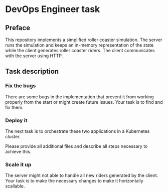# DevOps Engineer task

## Preface

This repository implements a simplified roller coaster simulation.
The server runs the simulation and keeps an in-memory representation of the state while the client generates roller coaster riders.
The client communicates with the server using HTTP.



## Task description

### Fix the bugs

There are some bugs in the implementation that prevent it from working properly from the start or might create future issues. Your task is to find and fix them.

### Deploy it

The next task is to orchestrate these two applications in a Kubernetes cluster.

Please provide all additional files and describe all steps necessary to achieve this.

### Scale it up

The server might not able to handle all new riders generated by the client.
Your task is to make the necessary changes to make it horizontally scallable.
